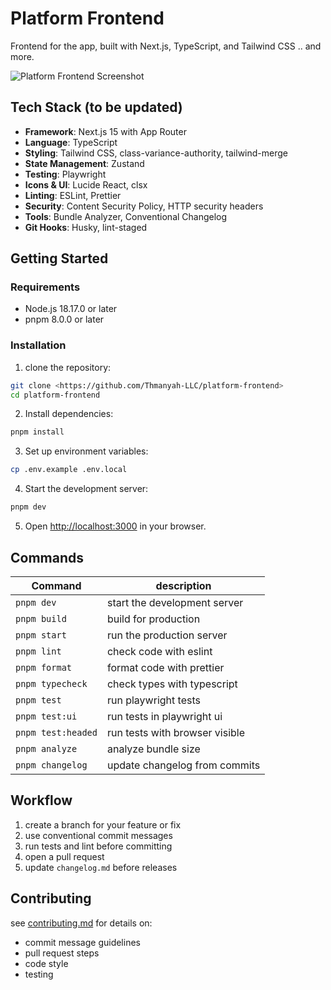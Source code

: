 # Platform Frontend

Frontend for the app, built with Next.js, TypeScript, and Tailwind CSS .. and more.

![Platform Frontend Screenshot](/public/assets/home-sample.png)

## Tech Stack (to be updated)

- **Framework**: Next.js 15 with App Router
- **Language**: TypeScript
- **Styling**: Tailwind CSS, class-variance-authority, tailwind-merge
- **State Management**: Zustand
- **Testing**: Playwright
- **Icons & UI**: Lucide React, clsx
- **Linting**: ESLint, Prettier
- **Security**: Content Security Policy, HTTP security headers
- **Tools**: Bundle Analyzer, Conventional Changelog
- **Git Hooks**: Husky, lint-staged

## Getting Started

### Requirements

- Node.js 18.17.0 or later
- pnpm 8.0.0 or later

### Installation

1. clone the repository:

```bash
git clone <https://github.com/Thmanyah-LLC/platform-frontend>
cd platform-frontend
```

2. Install dependencies:

```bash
pnpm install
```

3. Set up environment variables:

```bash
cp .env.example .env.local
```

4. Start the development server:

```bash
pnpm dev
```

5. Open [http://localhost:3000](http://localhost:3000) in your browser.

## Commands

| Command            | description                    |
| ------------------ | ------------------------------ |
| `pnpm dev`         | start the development server   |
| `pnpm build`       | build for production           |
| `pnpm start`       | run the production server      |
| `pnpm lint`        | check code with eslint         |
| `pnpm format`      | format code with prettier      |
| `pnpm typecheck`   | check types with typescript    |
| `pnpm test`        | run playwright tests           |
| `pnpm test:ui`     | run tests in playwright ui     |
| `pnpm test:headed` | run tests with browser visible |
| `pnpm analyze`     | analyze bundle size            |
| `pnpm changelog`   | update changelog from commits  |

## Workflow

1. create a branch for your feature or fix
2. use conventional commit messages
3. run tests and lint before committing
4. open a pull request
5. update `changelog.md` before releases

## Contributing

see [contributing.md](contributing.md) for details on:

- commit message guidelines
- pull request steps
- code style
- testing
